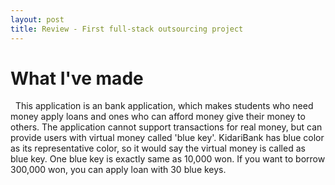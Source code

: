 ```yaml
---
layout: post
title: Review - First full-stack outsourcing project
---
```


# What I've made
&nbsp;&nbsp;This application is an bank application, which makes students who need money apply loans and ones who can afford money give their money to others. The application cannot support transactions for real money, but can provide users with virtual money called 'blue key'. KidariBank has blue color as its representative color, so it would say the virtual money is called as blue key. One blue key is exactly same as 10,000 won. If you want to borrow 300,000 won, you can apply loan with 30 blue keys.  
